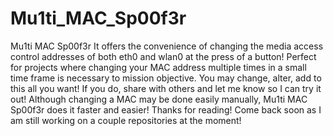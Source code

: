 # Mu1ti_MAC_Sp00f3r
Mu1ti MAC Sp00f3r
It offers the convenience of changing the media access control addresses of both eth0 and wlan0 at the press of a button!
Perfect for projects where changing your MAC address multiple times in a small time frame is necessary to mission objective.
You may change, alter, add to this all you want!  If you do, share with others and let me know so I can try it out!
Although changing a MAC may be done easily manually, Mu1ti MAC Sp00f3r does it faster and easier!
Thanks for reading!  Come back soon as I am still working on a couple repositories at the moment!

 
